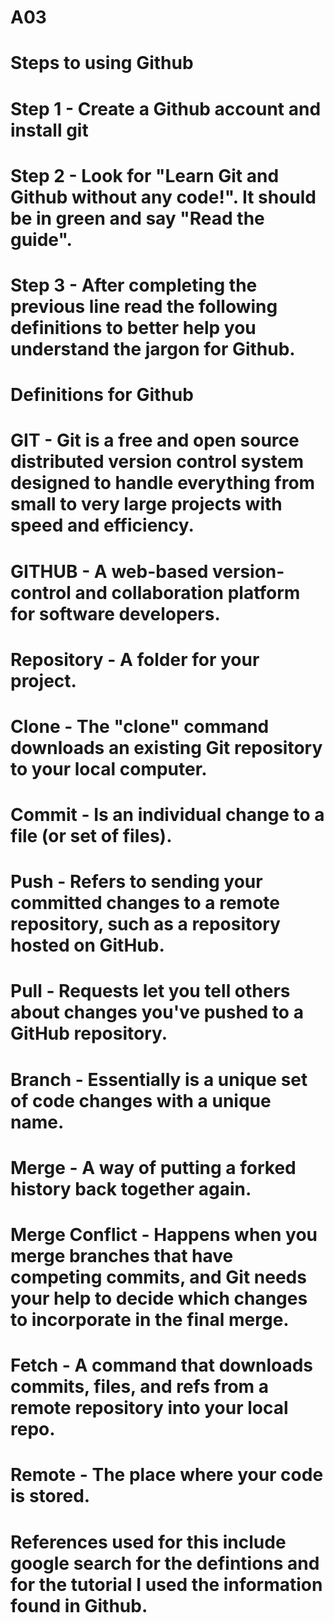 # A03
# Steps to using Github
# Step 1 - Create a Github account and install git
# Step 2 - Look for "Learn Git and Github without any code!". It should be in green and say "Read the guide". 
# Step 3 - After completing the previous line read the following definitions to better help you understand the jargon for Github.
# Definitions for Github
# GIT - Git is a free and open source distributed version control system designed to handle everything from small to very large projects with speed and efficiency. 
# GITHUB - A web-based version-control and collaboration platform for software developers. 
# Repository - A folder for your project. 
# Clone - The "clone" command downloads an existing Git repository to your local computer. 
# Commit - Is an individual change to a file (or set of files). 
# Push - Refers to sending your committed changes to a remote repository, such as a repository hosted on GitHub. 
# Pull - Requests let you tell others about changes you've pushed to a GitHub repository. 
# Branch - Essentially is a unique set of code changes with a unique name.
# Merge - A way of putting a forked history back together again. 
# Merge Conflict - Happens when you merge branches that have competing commits, and Git needs your help to decide which changes to incorporate in the final merge. 
# Fetch - A command that downloads commits, files, and refs from a remote repository into your local repo.
# Remote - The place where your code is stored.
<body>
  <h1>References used for this include google search for the defintions and for the tutorial I used the information found in Github.</h1>
</body>
